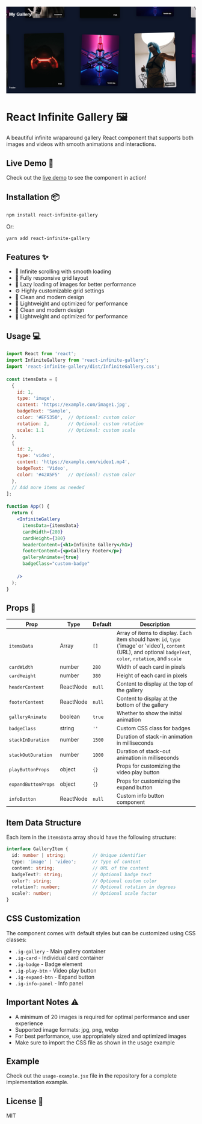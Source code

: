 ![Gallery Demo](https://raw.githubusercontent.com/AlirezaAzizi145/react-infinite-gallery/main/infinite-gallery.png)

# React Infinite Gallery 🖼️
A beautiful infinite wraparound gallery React component that supports both images and videos with smooth animations and interactions.

## Live Demo 🚀

Check out the [live demo](https://codesandbox.io/p/sandbox/djftlv) to see the component in action!

## Installation 📦

```bash
npm install react-infinite-gallery
```

Or:
```bash
yarn add react-infinite-gallery
```

## Features ✨

- 🔄 Infinite scrolling with smooth loading
- 📱 Fully responsive grid layout
- 🎯 Lazy loading of images for better performance
- ⚙️ Highly customizable grid settings
- 🎨 Clean and modern design
- 🚀 Lightweight and optimized for performance
- 🎨 Clean and modern design
- 🚀 Lightweight and optimized for performance

## Usage 💻

```jsx
import React from 'react';
import InfiniteGallery from 'react-infinite-gallery';
import 'react-infinite-gallery/dist/InfiniteGallery.css';

const itemsData = [
  { 
    id: 1, 
    type: 'image', 
    content: 'https://example.com/image1.jpg',
    badgeText: 'Sample',
    color: '#EF5350',  // Optional: custom color
    rotation: 2,       // Optional: custom rotation
    scale: 1.1         // Optional: custom scale
  },
  { 
    id: 2, 
    type: 'video', 
    content: 'https://example.com/video1.mp4',
    badgeText: 'Video',
    color: '#42A5F5'   // Optional: custom color
  },
  // Add more items as needed
];

function App() {
  return (
    <InfiniteGallery
      itemsData={itemsData}
      cardWidth={280}
      cardHeight={380}
      headerContent={<h1>Infinite Gallery</h1>}
      footerContent={<p>Gallery Footer</p>}
      galleryAnimate={true}
      badgeClass="custom-badge"

    />
  );
}
```

## Props 🔧

| Prop | Type | Default | Description |
|------|------|---------|-------------|
| `itemsData` | Array | `[]` | Array of items to display. Each item should have: `id`, `type` ('image' or 'video'), `content` (URL), and optional `badgeText`, `color`, `rotation`, and `scale` |
| `cardWidth` | number | `280` | Width of each card in pixels |
| `cardHeight` | number | `380` | Height of each card in pixels |
| `headerContent` | ReactNode | `null` | Content to display at the top of the gallery |
| `footerContent` | ReactNode | `null` | Content to display at the bottom of the gallery |
| `galleryAnimate` | boolean | `true` | Whether to show the initial animation |
| `badgeClass` | string | `''` | Custom CSS class for badges |
| `stackInDuration` | number | `1500` | Duration of stack-in animation in milliseconds |
| `stackOutDuration` | number | `1000` | Duration of stack-out animation in milliseconds |
| `playButtonProps` | object | `{}` | Props for customizing the video play button |
| `expandButtonProps` | object | `{}` | Props for customizing the expand button |
| `infoButton` | ReactNode | `null` | Custom info button component |

## Item Data Structure

Each item in the `itemsData` array should have the following structure:

```typescript
interface GalleryItem {
  id: number | string;          // Unique identifier
  type: 'image' | 'video';      // Type of content
  content: string;              // URL of the content
  badgeText?: string;           // Optional badge text
  color?: string;               // Optional custom color
  rotation?: number;            // Optional rotation in degrees
  scale?: number;               // Optional scale factor
}
```

## CSS Customization

The component comes with default styles but can be customized using CSS classes:

- `.ig-gallery` - Main gallery container
- `.ig-card` - Individual card container
- `.ig-badge` - Badge element
- `.ig-play-btn` - Video play button
- `.ig-expand-btn` - Expand button
- `.ig-info-panel` - Info panel

## Important Notes ⚠️

- A minimum of 20 images is required for optimal performance and user experience
- Supported image formats: jpg, png, webp
- For best performance, use appropriately sized and optimized images
- Make sure to import the CSS file as shown in the usage example

## Example

Check out the `usage-example.jsx` file in the repository for a complete implementation example.

## License 📄

MIT 
